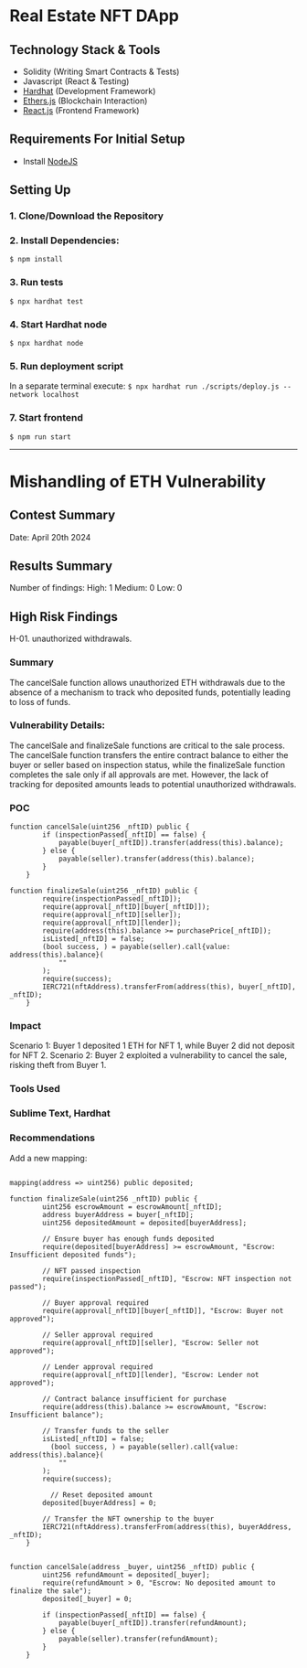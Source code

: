 # Real Estate NFT DApp

## Technology Stack & Tools

- Solidity (Writing Smart Contracts & Tests)
- Javascript (React & Testing)
- [Hardhat](https://hardhat.org/) (Development Framework)
- [Ethers.js](https://docs.ethers.io/v5/) (Blockchain Interaction)
- [React.js](https://reactjs.org/) (Frontend Framework)

## Requirements For Initial Setup
- Install [NodeJS](https://nodejs.org/en/)

## Setting Up
### 1. Clone/Download the Repository

### 2. Install Dependencies:
`$ npm install`

### 3. Run tests
`$ npx hardhat test`

### 4. Start Hardhat node
`$ npx hardhat node`

### 5. Run deployment script
In a separate terminal execute:
`$ npx hardhat run ./scripts/deploy.js --network localhost`

### 7. Start frontend
`$ npm run start`

---

# Mishandling of ETH Vulnerability

## Contest Summary 
Date: April 20th 2024

## Results Summary
Number of findings:
High: 1
Medium: 0
Low: 0

## High Risk Findings
H-01. unauthorized withdrawals.

### Summary
The cancelSale function allows unauthorized ETH withdrawals due to the absence of a mechanism to track who deposited funds, potentially leading to loss of funds.

### Vulnerability Details:
The cancelSale and finalizeSale functions are critical to the sale process. The cancelSale function transfers the entire contract balance to either the buyer or seller based on inspection status, while the finalizeSale function completes the sale only if all approvals are met. However, the lack of tracking for deposited amounts leads to potential unauthorized withdrawals.

### POC
```solidity
function cancelSale(uint256 _nftID) public {
        if (inspectionPassed[_nftID] == false) {
            payable(buyer[_nftID]).transfer(address(this).balance);
        } else {
            payable(seller).transfer(address(this).balance);
        }
    }

function finalizeSale(uint256 _nftID) public {
        require(inspectionPassed[_nftID]);
        require(approval[_nftID][buyer[_nftID]]);
        require(approval[_nftID][seller]);
        require(approval[_nftID][lender]);
        require(address(this).balance >= purchasePrice[_nftID]);
        isListed[_nftID] = false;
        (bool success, ) = payable(seller).call{value: address(this).balance}(
            ""
        );
        require(success);
        IERC721(nftAddress).transferFrom(address(this), buyer[_nftID], _nftID);
    }
```
### Impact
Scenario 1:
Buyer 1 deposited 1 ETH for NFT 1, while Buyer 2 did not deposit for NFT 2.
Scenario 2:
Buyer 2 exploited a vulnerability to cancel the sale, risking theft from Buyer 1.

### Tools Used
### Sublime Text, Hardhat

### Recommendations  
 Add a new mapping: 
``` solidity

mapping(address => uint256) public deposited;

function finalizeSale(uint256 _nftID) public {
        uint256 escrowAmount = escrowAmount[_nftID];
        address buyerAddress = buyer[_nftID];
        uint256 depositedAmount = deposited[buyerAddress];
        
        // Ensure buyer has enough funds deposited
        require(deposited[buyerAddress] >= escrowAmount, "Escrow: Insufficient deposited funds");

        // NFT passed inspection
        require(inspectionPassed[_nftID], "Escrow: NFT inspection not passed");

        // Buyer approval required
        require(approval[_nftID][buyer[_nftID]], "Escrow: Buyer not approved");

        // Seller approval required
        require(approval[_nftID][seller], "Escrow: Seller not approved");

        // Lender approval required
        require(approval[_nftID][lender], "Escrow: Lender not approved");

        // Contract balance insufficient for purchase
        require(address(this).balance >= escrowAmount, "Escrow: Insufficient balance");

        // Transfer funds to the seller
        isListed[_nftID] = false;
          (bool success, ) = payable(seller).call{value: address(this).balance}(
            ""
        );
        require(success);

          // Reset deposited amount
        deposited[buyerAddress] = 0;

        // Transfer the NFT ownership to the buyer
        IERC721(nftAddress).transferFrom(address(this), buyerAddress, _nftID);
    }


function cancelSale(address _buyer, uint256 _nftID) public {    
        uint256 refundAmount = deposited[_buyer];
        require(refundAmount > 0, "Escrow: No deposited amount to finalize the sale");
        deposited[_buyer] = 0;

        if (inspectionPassed[_nftID] == false) {
            payable(buyer[_nftID]).transfer(refundAmount);
        } else {
            payable(seller).transfer(refundAmount);
        }
    } 
```




